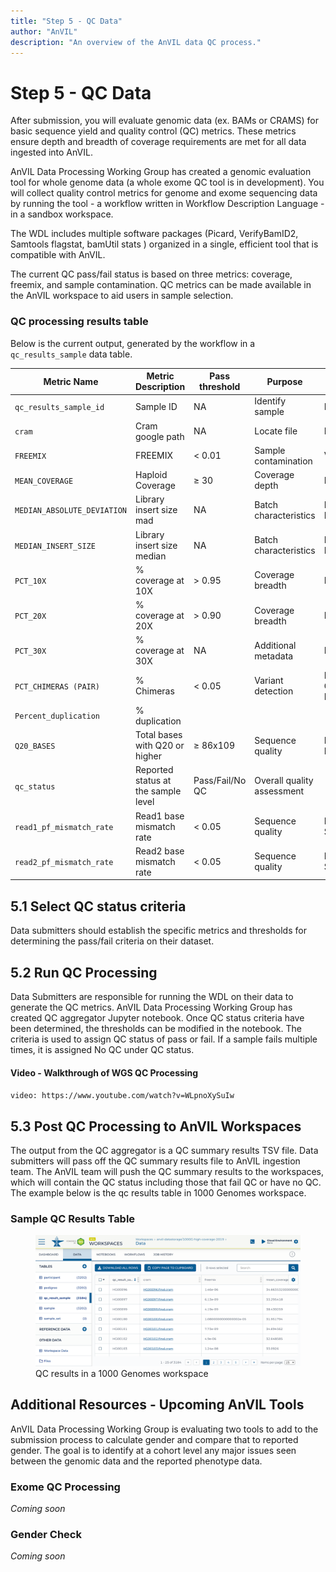 ```yaml
---
title: "Step 5 - QC Data"
author: "AnVIL"
description: "An overview of the AnVIL data QC process."
---
```


# Step 5 - QC Data

<hero>After submission, you will evaluate genomic data (ex. BAMs or CRAMS) for basic sequence yield and quality control (QC) metrics. These metrics ensure depth and breadth of coverage requirements are met for all data ingested into AnVIL.  
</hero>

AnVIL Data Processing Working Group has created a genomic evaluation tool for whole genome data (a whole exome QC tool is in development). You will collect quality control metrics for genome and exome sequencing data by running the tool - a workflow written in Workflow Description Language - in a sandbox workspace.

The WDL includes multiple software packages (Picard, VerifyBamID2, Samtools flagstat, bamUtil stats ) organized in a single, efficient tool that is compatible with AnVIL.

The current QC pass/fail status is based on three metrics:  coverage, freemix, and sample contamination. QC metrics can be made available in the AnVIL workspace to aid users in sample selection.     

### QC processing results table   
Below is the current output, generated by the workflow in a `qc_results_sample` data table.

|     Metric Name      | Metric Description | Pass threshold |     Purpose           | Source Tool                  | 
|  ------------------- | ------------------ | -------------- | --------------------- | ---------------------------- |  
| `qc_results_sample_id` | Sample ID          |  NA            | Identify sample       | NA                           |   
| `cram`                 | Cram google path   |  NA            | Locate file           | NA                           | 
| `FREEMIX`              | FREEMIX            |  < 0.01        | Sample contamination  | VerifyBamID2                 | 
| `MEAN_COVERAGE`        | Haploid Coverage   | ≥ 30           | Coverage depth        |Picard CollectWgs Metrics      | 
| `MEDIAN_ABSOLUTE_DEVIATION` | Library insert size mad | NA | Batch characteristics |Picard CollectInsertSize Metrics |  
| `MEDIAN_INSERT_SIZE` | Library insert size median | NA | Batch characteristics    | Picard CollectInsertSize Metrics | 
| `PCT_10X`              | % coverage at 10X  | > 0.95         | Coverage breadth      | Picard CollectWgs Metrics     | 
| `PCT_20X`              | % coverage at 20X  | > 0.90         | Coverage breadth      | Picard CollectWgs Metrics     | 
| `PCT_30X`              | % coverage at 30X  | NA             | Additional metadata   | Picard CollectWgs Metrics     | 
| `PCT_CHIMERAS (PAIR)`  | % Chimeras         | < 0.05    | Variant detection | Picard CollectAlignmentSummary Metrics | 
| `Percent_duplication`  | % duplication      |                |                       |                              |          
| `Q20_BASES` |Total bases with Q20 or higher | ≥ 86x109   | Sequence quality | Picard CollectQualityYield Metrics     | 
| `qc_status` |Reported status at the sample level |Pass/Fail/No QC | Overall quality assessment |                    | 
| `read1_pf_mismatch_rate` | Read1 base mismatch rate | < 0.05 | Sequence quality |Picard Collect Alignment Summary Metrics| 
| `read2_pf_mismatch_rate` | Read2 base mismatch rate | < 0.05 | Sequence quality |Picard Collect Alignment Summary Metrics|

## 5.1 Select QC status criteria
Data submitters should establish the specific metrics and thresholds for determining the pass/fail criteria on their dataset.

## 5.2 Run QC Processing
Data Submitters are responsible for running the WDL on their data to generate the QC metrics.  AnVIL Data Processing Working Group has created QC aggregator Jupyter notebook.  Once QC status criteria have been determined, the thresholds can be modified in the notebook.  The criteria is used to assign QC status of pass or fail.  If a sample fails multiple times, it is assigned No QC under QC status.       
#### Video - Walkthrough of WGS QC Processing
`video: https://www.youtube.com/watch?v=WLpnoXySuIw`

## 5.3 Post QC Processing to AnVIL Workspaces
The output from the QC aggregator is a QC summary results TSV file.  Data submitters will pass off the QC summary results file to AnVIL ingestion team.  The AnVIL team will push the QC summary results to the workspaces, which will contain the QC status including those that fail QC or have no QC. The example below is the qc results table in 1000 Genomes workspace.
### Sample QC Results Table
<figure>
<img src="./_images/qc-results.png" alt="QC Results."/>
<figure-caption>QC results in a 1000 Genomes workspace</figure-caption>
</figure>

## Additional Resources - Upcoming AnVIL Tools
AnVIL Data Processing Working Group is evaluating two tools to add to the submission process to calculate gender and compare that to reported gender.  The goal is to identify at a cohort level any major issues seen between the genomic data and the reported phenotype data.
### Exome QC Processing
_Coming soon_
### Gender Check
_Coming soon_

